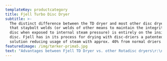 ```yaml
---
templateKey: productcategory
title: Fjell Turbo Disc Dryer
subtitle: >-
  The distinct difference between the TD dryer and most other disc dryers is
  that staybolt welds (or welds of other means to maintain the integrity of the
  disc when exposed to internal steam pressure) is entirely on the inside of the
  disc. Fjell has in its process for drying with disc-driers a patented process
  solution reducing usage of steam with approx. 40% from normal driers. 
featuredimage: /img/tørker-prima5.jpg
text: "Advantages between Fjell TD Dryer vs. other Rotadisc dryers\r:\n\nForged claws can be welded with high precision in flat position using robots. \r\n\nWelds can be inspected with NDT before assembly. \r\n\nWelds are not exposed to the material to be dried, thereby risk for stress corrosion cracking is eliminated. \r\n\nWelds do not seal between pressurised and non-pressurised side. Thereby risk for steam leakage is eliminated. \r\n\nClaws act as reinforcement beams in radial direction, thereby increasing the lateral bending strength of the discs, which reduces the risk for leakages in foot welds between discs (big problem with Rotadisc). \r\n\nSmooth disc surface secures efficient self-cleaning and maximum heat transfer."
---
```


